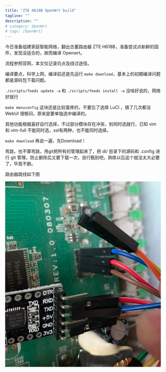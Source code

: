 ```yaml
---
title: "ZTE H618B OpenWrt build"
tagline: ""
description: ""
# category: OpenWrt
# tags: [OpenWrt]
---
```


今日准备组建家庭智能网络，翻出古董路由器 ZTE H618B，准备尝试点新鲜的固件，发现没适合的，故而编译 Openwrt。

流程参照官网，本文仅记录坑点及绕过途径。

编译要点，科学上网，编译前还是先运行 `make download`，基本上的初期编译问题都是源码包下载问题。

`./scripts/feeds update -a` 和 `./scripts/feeds install -a` 没啥好说的，网络好就行

`make menuconfig` 这块还是比较蛋疼的，不要忘了选择 LuCI ，搞了几次都没 WebUI 很郁闷，原来是要单独选中编译的。

其他功能根据喜好自行选择，不过部分模块存在冲突，别同时选就行，已知 vim 和 vim-full 不能同时选，ssl有两种，也不能同时选择。

`make download` 再说一遍，先Download！

弯路，也不算弯路，用git把所有的管理起来了，把 dl/ 目录下的源码和 .config 进行 git 管理，防止删除后又要下载一次，自行甄别吧，熟练以后这个就没太大必要了，毕竟不删。

路由器跳线如下图

![跳线图](/assets/imgs/openwrt.png)



